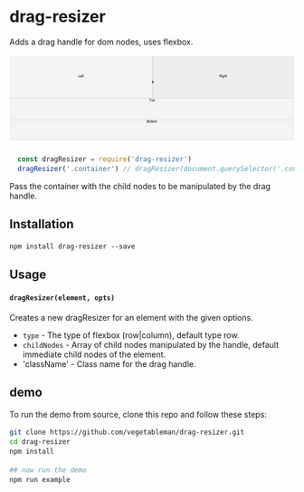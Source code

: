 # drag-resizer

Adds a drag handle for dom nodes, uses flexbox.

![img](https://raw.githubusercontent.com/vegetableman/drag-resizer/master/example.gif)

```js
  const dragResizer = require('drag-resizer')
  dragResizer('.container') // dragResizer(document.querySelector('.container'))
```

Pass the container with the child nodes to be manipulated by the drag handle.

## Installation

`npm install drag-resizer --save`


## Usage

#### `dragResizer(element, opts)`

Creates a new dragResizer for an element with the given options.

- `type` - The type of flexbox (row|column), default type row.
- `childNodes` - Array of child nodes manipulated by the handle, default immediate child nodes of the element.
- 'className' - Class name for the drag handle.

## demo

To run the demo from source, clone this repo and follow these steps:

```sh
git clone https://github.com/vegetableman/drag-resizer.git
cd drag-resizer
npm install

## now run the demo
npm run example
```
